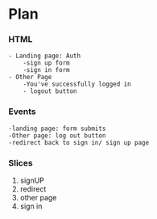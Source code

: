# Plan

### HTML

    - Landing page: Auth
        -sign up form
        -sign in form
    - Other Page
        -You've successfully logged in
        - logout button

### Events

    -landing page: form submits
    -Other page: log out button
    -redirect back to sign in/ sign up page

### Slices

1. signUP
2. redirect
3. other page
4. sign in
